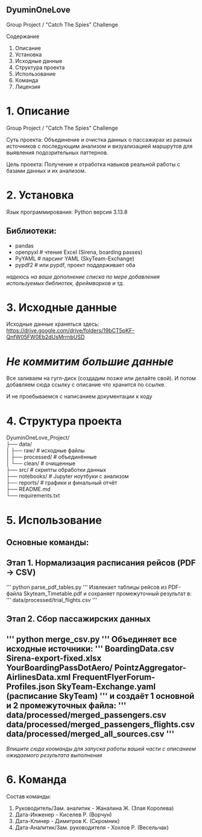 ## DyuminOneLove
Group Project / "Сatch The Spies" Challenge

Содержание

1. Описание
2. Установка
3. Исходные данные
4. Структура проекта
5. Использование
6. Команда
7. Лицензия

# 1. Описание
Group Project / "Сatch The Spies" Challenge

Суть проекта: Объединение и очистка данных о пассажирах из разных источников с последующим анализом и визуализацией маршрутов для выявления подозрительных паттернов.

Цель проекта: Получение и отработка навыков реальной работы с базами данных и их анализом.

# 2. Установка
Язык программирования: Python версия 3.13.8

## Библиотеки:
- pandas
- openpyxl  # чтение Excel (Sirena, boarding passes)
- PyYAML  # парсинг YAML (SkyTeam-Exchange)
- pypdf2  # или pypdf, проект поддерживает оба

*надеюсь на ваше дополнение списка по мере добавления используемых библиотек, фреймворков и тд.*
# 3. Исходные данные

Исходные данные храняться здесь: https://drive.google.com/drive/folders/19bCT5pKF-QnfW05FW0Eb2dUsMrrnbUSD

# *Не коммитим большие данные*
Все заливаем на гугл-диск (создадим позже или делайте свой).
И потом добавляем сюда ссылку с описание что хранится по ссылке.

И не проебываемся с написанием документации к коду

# 4. Структура проекта

DyuminOneLove_Project/  
├── data/  
│   ├── raw/         # исходные файлы  
│   ├── processed/   # объединённые  
│   └── clean/       # очищенные  
├── src/             # скрипты обработки данных  
├── notebooks/       # Jupyter ноутбуки с анализом  
├── reports/         # графики и финальный отчёт  
├── README.md  
└── requirements.txt  

# 5. Использование
Основные команды:
---
## Этап 1. Нормализация расписания рейсов (PDF → CSV)
'''
python parse_pdf_tables.py
'''
Извлекает таблицы рейсов из PDF-файла Skyteam_Timetable.pdf и сохраняет промежуточный результат в:
'''
data/processed/trial_flights.csv
'''
## Этап 2. Сбор пассажирских данных
'''
python merge_csv.py
'''
Объединяет все исходные источники:
'''
BoardingData.csv 
Sirena-export-fixed.xlsx 
YourBoardingPassDotAero/ 
PointzAggregator-AirlinesData.xml 
FrequentFlyerForum-Profiles.json 
SkyTeam-Exchange.yaml (расписание SkyTeam)
'''
и создаёт 1 основной и 2 промежуточных файла:
'''
data/processed/merged_passengers.csv
data/processed/merged_passengers_flights.csv
data/processed/merged_all_sources.csv
'''
---
*Впишите сюда кооманды для запуска работы вашей части с описанием ожидаемого результата выполнения*

# 6. Команда

Состав команды:
1. Руководитель/Зам. аналитик - Жаналина Ж. (Злая Королева)
3. Дата-Инженер - Киселев Р. (Ворчун)
4. Дата-Клинер - Димитров К. (Скромник)
5. Дата-Аналитик/Зам. руководителя - Хохлов Р. (Весельчак)
